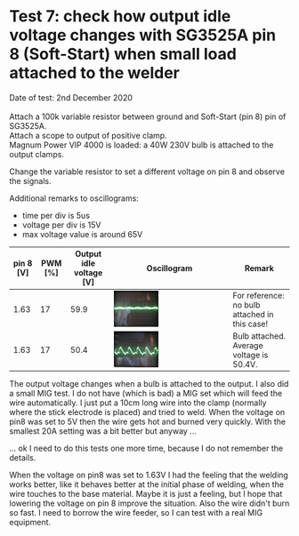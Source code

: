 # Test 7: check how output idle voltage changes with SG3525A pin 8 (Soft-Start) when small load attached to the welder

Date of test: 2nd December 2020 \
 \
Attach a 100k variable resistor between ground and Soft-Start (pin 8) pin of SG3525A. \
Attach a scope to output of positive clamp. \
Magnum Power VIP 4000 is loaded: a 40W 230V bulb is attached to the output clamps.

Change the variable resistor to set a different voltage on pin 8 and observe the signals.


Additional remarks to oscillograms:
  * time per div is 5us
  * voltage per div is 15V
  * max voltage value is around 65V

 | pin 8 [V] | PWM [%] | Output idle voltage [V]| Oscillogram | Remark |
 |---|---|---|---|---|
 | 1.63 | 17 | 59.9 | <img src="https://raw.githubusercontent.com/wmarkow/sandbox/master/inverter-welder/concepts/08_magnum_power_vip_4000/reveng/tests/Test7/1.jpg" width="40%" > | For reference: no bulb attached in this case!|
 | 1.63 | 17 | 50.4 | <img src="https://raw.githubusercontent.com/wmarkow/sandbox/master/inverter-welder/concepts/08_magnum_power_vip_4000/reveng/tests/Test7/2.jpg" width="40%" > | Bulb attached. Average voltage is 50.4V. |

The output voltage changes when a bulb is attached to the output. I also did a small MIG test. I do not have (which is bad) a MIG set which will feed the wire automatically.
I just put a 10cm long wire into the clamp (normally where the stick electrode is placed) and tried to weld. 
When the voltage on pin8 was set to 5V then the wire gets hot and burned very quickly. With the smallest 20A setting was a bit better
but anyway ...

... ok I need to do this tests one more time, because I do not remember the details.

When the voltage on pin8 was set to 1.63V I had the feeling that the welding works better, like it behaves better at the initial phase
of welding, when the wire touches to the base material. Maybe it is just a feeling, but I hope that lowering the voltage on pin 8 improve
the situation. Also the wire didn't burn so fast. I need to borrow the wire feeder, so I can test with a real MIG equipment.
 



